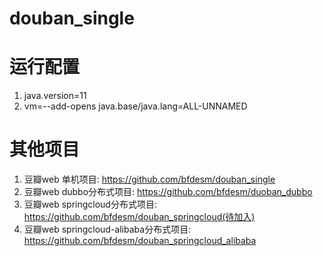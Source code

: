 # douban_single

# 运行配置
1. java.version=11
1. vm=--add-opens java.base/java.lang=ALL-UNNAMED

# 其他项目
1. 豆瓣web  单机项目: https://github.com/bfdesm/douban_single
1. 豆瓣web  dubbo分布式项目: https://github.com/bfdesm/duoban_dubbo
1. 豆瓣web  springcloud分布式项目: https://github.com/bfdesm/douban_springcloud(待加入)
1. 豆瓣web  springcloud-alibaba分布式项目: https://github.com/bfdesm/douban_springcloud_alibaba
